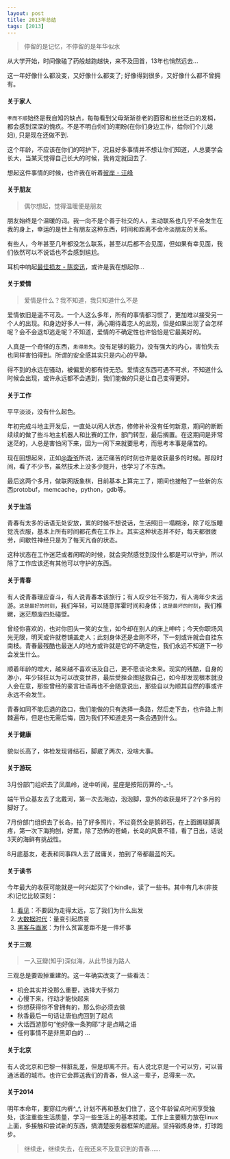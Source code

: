 ```yaml
---
layout: post
title: 2013年总结
tags: [2013]
---
```


> 停留的是记忆，不停留的是年华似水

从大学开始，时间像磕了药般越跑越快，来不及回首，13年也悄然远去...

这一年好像什么都没变，又好像什么都变了; 好像得到很多，又好像什么都不曾拥有。

<!--more-->

#### 关于家人

`孝而不顺`始终是我自知的缺点，每每看到父母渐渐苍老的面容和丝丝泛白的发梢，都会感到深深的愧疚。不是不明白你们的期盼(在你们身边工作，给你们个儿媳妇), 只是现在还做不到.

这个年龄，不应该在你们的呵护下，况且好多事情并不想让你们知道，人总要学会长大，当某天觉得自己长大的时候，我肯定就回去了.

想起这件事情的时候，也许我在听着[彼岸 - 汪峰][1]

#### 关于朋友

> 偶尔想起，觉得温暖便是朋友

朋友始终是个温暖的词。我一向不是个善于社交的人，主动联系也几乎不会发生在我的身上，幸运的是世上有朋友这种东西，时间和距离不会冷淡朋友的关系。

有些人，今年甚至几年都没怎么联系，甚至以后都不会见面，但如果有幸见面，我们依然可以不说话也不会感到尴尬。

耳机中响起[最佳损友 - 陈奕迅][2]，或许是我在想起你...

#### 关于爱情

> 爱情是什么？我不知道，我只知道什么不是

爱情依旧是遥不可及。一个人这么多年，所有的事情都习惯了，更加难以接受另一个人的出现。和身边好多人一样，满心期待着恋人的出现，但是如果出现了会怎样呢？会不会退却逃走呢？不知道，爱情的不确定性也许恰恰是它最美好的。

人真是一个奇怪的东西，`患得患失`。没有足够的能力，没有强大的内心，害怕失去也同样害怕得到。所谓的安全感其实只是内心的平静。

得不到的永远在骚动，被偏爱的都有恃无恐。爱情这东西可遇不可求，不知道什么时候会出现，或许永远都不会遇到，我们能做的只是让自己变得更好。

#### 关于工作

平平淡淡，没有什么起色。

年初完成斗地主开发后，一直处以闲人状态，修修补补没有任何新意，期间的断断续续的做了些斗地主机器人和比赛的工作，部门转型，最后搁置。在这期间是非常迷茫的，人总是害怕闲下来，因为一闲下来就要思考，而思考本事是痛苦的。

现在回想起来，正如[@璇爷][3]所说，迷茫痛苦的时刻也许是收获最多的时候。那段时间，看了不少书，虽然技术上没多少提升，也学习了不东西。

最后这两个多月，做联网版象棋，目前基本上算完工了，期间也接触了一些新的东西protobuf，memcache，python，gdb等。

#### 关于生活

青春有太多的话语无处安放，累的时候不想说话，生活照旧一塌糊涂，除了吃饭睡觉洗衣服，基本上所有时间都花费在工作上。其实这种状态并不好，每天都很疲劳，间歇性神经只是为了每天亢奋的状态。

这种状态在工作迷茫或者闲暇的时候，就会突然感觉到没什么都是可以守护，所以除了工作应该还有其他可以守护的东西。

#### 关于青春

有人说青春理应奋斗，有人说青春本该旅行；有人叹少壮不努力，有人诲年少未远游。`这是最好的时刻`，我们年轻，可以随意挥霍时间和身体；`这是最坏的时刻`，我们稚嫩，迷茫颓废四处碰壁。

曾经你喜欢的，也对你回头一笑的女生，如今却在别人的床上呻吟；今天你职场风光无限，明天或许就卷铺盖走人；此刻身体还是金刚不坏，下一刻或许就会自挂东南枝。青春最残酷也最迷人的地方或许就是它的不确定性，我们永远不知道下一秒会发生什么。

顺着年龄的增大，越来越不喜欢话及自己，更不愿谈论未来。现实的残酷，自身的渺小，年少轻狂以为可以改变世界，最后受挫企图拯救自己，如今却发现根本就没人会在意，那些曾经的豪言壮语再也不会随意说出，那些自以为顺其自然的事或许永远不会发生。

青春如同不能后退的路口，我们能做的只有选择一条路，然后走下去，也许路上荆棘遍布，但是也无需后悔，因为我们不知道走另一条会遇到什么。

#### 关于健康

貌似长高了，体检发现肾结石，脚崴了两次，没啥大事。

#### 关于游玩

3月份部门组织去了凤凰岭，途中听闻，星座是按阳历算的-_-!。

端午节众基友去了北戴河，第一次去海边，泡泡脚，意外的收获是坏了2个多月的脚好了。

7月份部门组织去了长岛，拍了好多照片，不过竟然全是鹅卵石，在上面踢球脚真疼，第一次下海狗刨，好累，除了恐怖的苍蝇，长岛的风景不错，看了日出，话说3天的海鲜有挑战性。

8月底基友，老表和同事四人去了居庸关，拍到了帝都最蓝的天。

#### 关于读书

今年最大的收获可能就是一时兴起买了个kindle，读了一些书。其中有几本(非技术)记忆比较深刻：

1. [看见][4]：不要因为走得太远，忘了我们为什么出发
2. [大数据时代][5]：量变引起质变
3. [黑客与画家][6]：为什么贫富差距不是一件坏事

#### 关于三观

> 一入豆瓣(知乎)深似海，从此节操为路人

三观总是要毁掉重建的。这一年确实改变了一些看法：

- 机会其实并没那么重要，选择大于努力
- 心慢下来，行动才能快起来
- 你想获得你不曾拥有的，那么你必须去做
- 秋香最后一句话让唐伯虎回到了起点
- 大话西游那句“他好像一条狗耶”才是点睛之语
- 任何事情不是非黑即白的
...

#### 关于北京

有人说北京和巴黎一样脏乱差，但是却离不开。有人说北京是一个可以穷，可以普通活着的城市。也许它会葬送我们的青春，但人这一辈子，总得来一次。

#### 关于2014

明年本命年，要穿红内裤^_^, 计划不再和基友们住了，这个年龄留点时间享受独处，该注重些生活质量，学习一些生活上的基本技能。工作上主要精力放在linux上面，多接触和尝试新的东西，搞清楚服务器框架的底层。坚持锻炼身体，打球跑步。

> 继续走，继续失去，在我还来不及意识到的青春......


  [1]: http://music.baidu.com/song/406958
  [2]: http://music.baidu.com/song/339744
  [3]: http://t.qq.com/milkpig526
  [4]: http://book.douban.com/subject/20429677/
  [5]: http://book.douban.com/subject/20429677/
  [6]: http://book.douban.com/subject/6021440/
